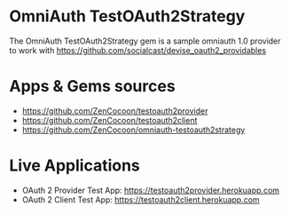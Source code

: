 # OmniAuth TestOAuth2Strategy

The OmniAuth TestOAuth2Strategy gem is a sample omniauth 1.0 provider to work with https://github.com/socialcast/devise_oauth2_providables

# Apps & Gems sources

* https://github.com/ZenCocoon/testoauth2provider
* https://github.com/ZenCocoon/testoauth2client
* https://github.com/ZenCocoon/omniauth-testoauth2strategy

# Live Applications

* OAuth 2 Provider Test App: https://testoauth2provider.herokuapp.com
* OAuth 2 Client Test App: https://testoauth2client.herokuapp.com
